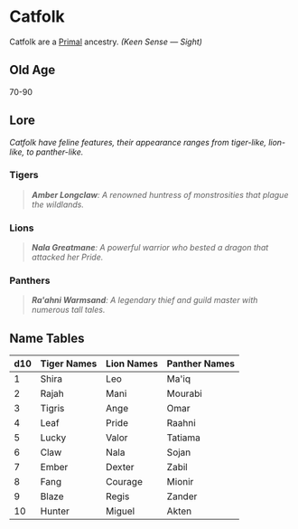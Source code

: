 # Catfolk

Catfolk are a [Primal](../Mechanical/Primal.md) ancestry. *(Keen Sense — Sight)*

## Old Age

70-90

## Lore

*Catfolk have feline features, their appearance ranges from tiger-like, lion-like, to panther-like.*

### Tigers

> ***Amber Longclaw**: A renowned huntress of monstrosities that plague the wildlands.*

### Lions

> ***Nala Greatmane**: A powerful warrior who bested a dragon that attacked her Pride.*

### Panthers

> ***Ra'ahni Warmsand**: A legendary thief and guild master with numerous tall tales.*

## Name Tables

| d10 | Tiger Names | Lion Names | Panther Names |
| --- | ----------- | ---------- | ------------- |
| 1   | Shira       | Leo        | Ma'iq         |
| 2   | Rajah       | Mani       | Mourabi       |
| 3   | Tigris      | Ange       | Omar          |
| 4   | Leaf        | Pride      | Raahni        |
| 5   | Lucky       | Valor      | Tatiama       |
| 6   | Claw        | Nala       | Sojan         |
| 7   | Ember       | Dexter     | Zabil         |
| 8   | Fang        | Courage    | Mionir        |
| 9   | Blaze       | Regis      | Zander        |
| 10  | Hunter      | Miguel     | Akten         |
